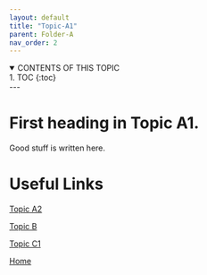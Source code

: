 ```yaml
---
layout: default
title: "Topic-A1"
parent: Folder-A
nav_order: 2
---
```



<details open markdown="block">
<summary>
CONTENTS OF THIS TOPIC
</summary>
1. TOC
{:toc}  
</details>
---

# First heading in Topic A1.
  
Good stuff is written here.



# Useful Links    
  
[Topic A2](Topic-A2)
   
[Topic B](../Topic-B)  
  
[Topic C1](../Folder-C/Topic-C1)  
   
[Home](../index)  

